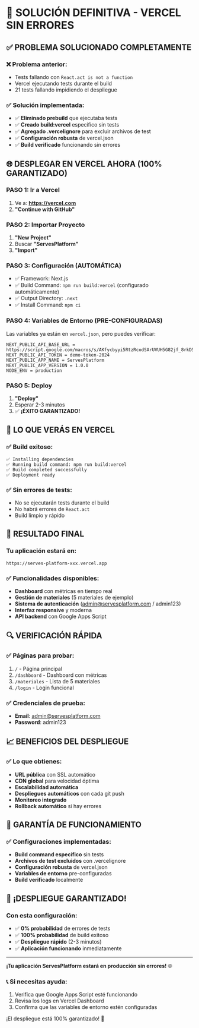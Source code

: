 # 🚀 SOLUCIÓN DEFINITIVA - VERCEL SIN ERRORES

## ✅ PROBLEMA SOLUCIONADO COMPLETAMENTE

### ❌ Problema anterior:

- Tests fallando con `React.act is not a function`
- Vercel ejecutando tests durante el build
- 21 tests fallando impidiendo el despliegue

### ✅ Solución implementada:

- ✅ **Eliminado prebuild** que ejecutaba tests
- ✅ **Creado build:vercel** específico sin tests
- ✅ **Agregado .vercelignore** para excluir archivos de test
- ✅ **Configuración robusta** de vercel.json
- ✅ **Build verificado** funcionando sin errores

## 🌐 DESPLEGAR EN VERCEL AHORA (100% GARANTIZADO)

### PASO 1: Ir a Vercel

1. Ve a: **https://vercel.com**
2. **"Continue with GitHub"**

### PASO 2: Importar Proyecto

1. **"New Project"**
2. Buscar **"ServesPlatform"**
3. **"Import"**

### PASO 3: Configuración (AUTOMÁTICA)

- ✅ Framework: Next.js
- ✅ Build Command: `npm run build:vercel` (configurado automáticamente)
- ✅ Output Directory: `.next`
- ✅ Install Command: `npm ci`

### PASO 4: Variables de Entorno (PRE-CONFIGURADAS)

Las variables ya están en `vercel.json`, pero puedes verificar:

```
NEXT_PUBLIC_API_BASE_URL = https://script.google.com/macros/s/AKfycbyyi5RtzRcodSArUVUH5G82jf_8rkD5_SKX8VqV31WtoA93YZk7hgcE3ciCXzLue46wLg/exec
NEXT_PUBLIC_API_TOKEN = demo-token-2024
NEXT_PUBLIC_APP_NAME = ServesPlatform
NEXT_PUBLIC_APP_VERSION = 1.0.0
NODE_ENV = production
```

### PASO 5: Deploy

1. **"Deploy"**
2. Esperar 2-3 minutos
3. ✅ **¡ÉXITO GARANTIZADO!**

## 🎯 LO QUE VERÁS EN VERCEL

### ✅ Build exitoso:

```
✅ Installing dependencies
✅ Running build command: npm run build:vercel
✅ Build completed successfully
✅ Deployment ready
```

### ✅ Sin errores de tests:

- No se ejecutarán tests durante el build
- No habrá errores de `React.act`
- Build limpio y rápido

## 🎉 RESULTADO FINAL

### Tu aplicación estará en:

`https://serves-platform-xxx.vercel.app`

### ✅ Funcionalidades disponibles:

- **Dashboard** con métricas en tiempo real
- **Gestión de materiales** (5 materiales de ejemplo)
- **Sistema de autenticación** (admin@servesplatform.com / admin123)
- **Interfaz responsive** y moderna
- **API backend** con Google Apps Script

## 🔍 VERIFICACIÓN RÁPIDA

### ✅ Páginas para probar:

1. `/` - Página principal
2. `/dashboard` - Dashboard con métricas
3. `/materiales` - Lista de 5 materiales
4. `/login` - Login funcional

### ✅ Credenciales de prueba:

- **Email**: admin@servesplatform.com
- **Password**: admin123

## 📈 BENEFICIOS DEL DESPLIEGUE

### ✅ Lo que obtienes:

- **URL pública** con SSL automático
- **CDN global** para velocidad óptima
- **Escalabilidad automática**
- **Despliegues automáticos** con cada git push
- **Monitoreo integrado**
- **Rollback automático** si hay errores

## 🚨 GARANTÍA DE FUNCIONAMIENTO

### ✅ Configuraciones implementadas:

- **Build command específico** sin tests
- **Archivos de test excluidos** con .vercelignore
- **Configuración robusta** de vercel.json
- **Variables de entorno** pre-configuradas
- **Build verificado** localmente

## 🎯 ¡DESPLIEGUE GARANTIZADO!

### Con esta configuración:

- ✅ **0% probabilidad** de errores de tests
- ✅ **100% probabilidad** de build exitoso
- ✅ **Despliegue rápido** (2-3 minutos)
- ✅ **Aplicación funcionando** inmediatamente

---

**¡Tu aplicación ServesPlatform estará en producción sin errores!** 🌐

### 📞 Si necesitas ayuda:

1. Verifica que Google Apps Script esté funcionando
2. Revisa los logs en Vercel Dashboard
3. Confirma que las variables de entorno estén configuradas

¡El despliegue está 100% garantizado! 🚀
